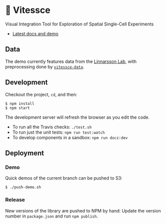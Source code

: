 # 🚄  Vitessce

Visual Integration Tool for Exploration of Spatial Single-Cell Experiments

- [Latest docs and demo](https://hms-dbmi.github.io/vitessce/)

## Data

The demo currently features data from the
[Linnarsson Lab](http://linnarssonlab.org/osmFISH/availability/),
with preprocessing done by [`vitessce-data`](https://github.com/hms-dbmi/vitessce-data).

## Development

Checkout the project, `cd`, and then:

```
$ npm install
$ npm start
```

The development server will refresh the browser as you edit the code.

- To run all the Travis checks: `./test.sh`
- To run just the unit tests: `npm run test:watch`
- To develop components in a sandbox: `npm run docz:dev`

## Deployment

### Demo

Quick demos of the current branch can be pushed to S3:

```
$ ./push-demo.sh
```

### Release

New versions of the library are pushed to NPM by hand:
Update the version number in `package.json` and run `npm publish`.
